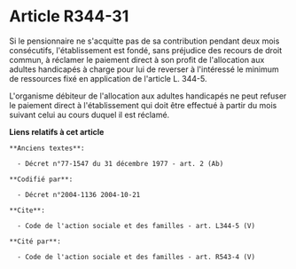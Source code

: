 # Article R344-31

Si le pensionnaire ne s'acquitte pas de sa contribution pendant deux mois consécutifs, l'établissement est fondé, sans
préjudice des recours de droit commun, à réclamer le paiement direct à son profit de l'allocation aux adultes handicapés à
charge pour lui de reverser à l'intéressé le minimum de ressources fixé en application de l'article L. 344-5. 

L'organisme débiteur de l'allocation aux adultes handicapés ne peut refuser le paiement direct à l'établissement qui doit
être effectué à partir du mois suivant celui au cours duquel il est réclamé.

**Liens relatifs à cet article**

	**Anciens textes**:

	  - Décret n°77-1547 du 31 décembre 1977 - art. 2 (Ab)

	**Codifié par**:

	  - Décret n°2004-1136 2004-10-21

	**Cite**:

	  - Code de l'action sociale et des familles - art. L344-5 (V)

	**Cité par**:

	  - Code de l'action sociale et des familles - art. R543-4 (V)
